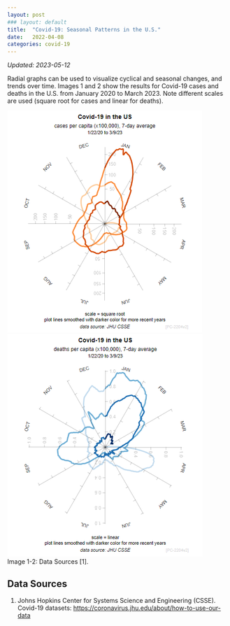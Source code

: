 ```yaml
---
layout: post
### layout: default
title:  "Covid-19: Seasonal Patterns in the U.S."
date:   2022-04-08
categories: covid-19
---
```

_Updated: 2023-05-12_

Radial graphs can be used to visualize cyclical and seasonal changes, and trends over time. Images 1 and 2 show the results for Covid-19 cases and deaths in the U.S. from January 2020 to March 2023. Note different scales are used (square root for cases and linear for deaths).

![Image](/images/covid-19/radial-line-chart_cases-pcap_end-20230310_2204v2.png "Image 1")
![Image](/images/covid-19/radial-line-chart_deaths-pcap_end-20230310_2204v2.png "Image 2")  
Image 1-2: Data Sources [1].

## Data Sources

1. Johns Hopkins Center for Systems Science and Engineering (CSSE). Covid-19 datasets: <https://coronavirus.jhu.edu/about/how-to-use-our-data>